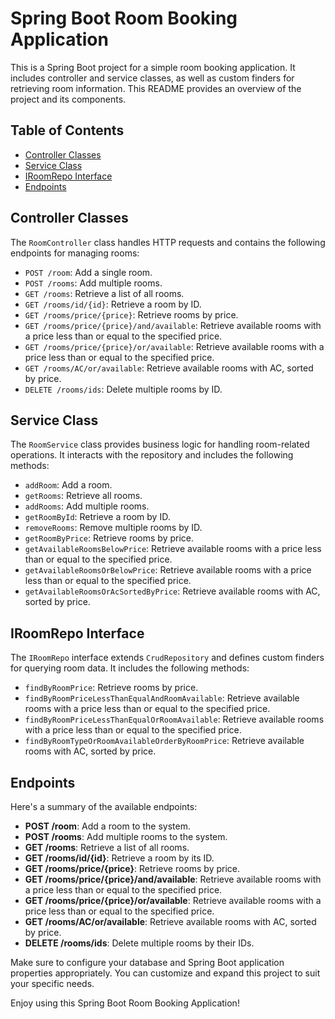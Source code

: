 
# Spring Boot Room Booking Application

This is a Spring Boot project for a simple room booking application. It includes controller and service classes, as well as custom finders for retrieving room information. This README provides an overview of the project and its components.

## Table of Contents
- [Controller Classes](#controller-classes)
- [Service Class](#service-class)
- [IRoomRepo Interface](#iroomrepo-interface)
- [Endpoints](#endpoints)

## Controller Classes
The `RoomController` class handles HTTP requests and contains the following endpoints for managing rooms:

- `POST /room`: Add a single room.
- `POST /rooms`: Add multiple rooms.
- `GET /rooms`: Retrieve a list of all rooms.
- `GET /rooms/id/{id}`: Retrieve a room by ID.
- `GET /rooms/price/{price}`: Retrieve rooms by price.
- `GET /rooms/price/{price}/and/available`: Retrieve available rooms with a price less than or equal to the specified price.
- `GET /rooms/price/{price}/or/available`: Retrieve available rooms with a price less than or equal to the specified price.
- `GET /rooms/AC/or/available`: Retrieve available rooms with AC, sorted by price.
- `DELETE /rooms/ids`: Delete multiple rooms by ID.

## Service Class
The `RoomService` class provides business logic for handling room-related operations. It interacts with the repository and includes the following methods:

- `addRoom`: Add a room.
- `getRooms`: Retrieve all rooms.
- `addRooms`: Add multiple rooms.
- `getRoomById`: Retrieve a room by ID.
- `removeRooms`: Remove multiple rooms by ID.
- `getRoomByPrice`: Retrieve rooms by price.
- `getAvailableRoomsBelowPrice`: Retrieve available rooms with a price less than or equal to the specified price.
- `getAvailableRoomsOrBelowPrice`: Retrieve available rooms with a price less than or equal to the specified price.
- `getAvailableRoomsOrAcSortedByPrice`: Retrieve available rooms with AC, sorted by price.

## IRoomRepo Interface
The `IRoomRepo` interface extends `CrudRepository` and defines custom finders for querying room data. It includes the following methods:

- `findByRoomPrice`: Retrieve rooms by price.
- `findByRoomPriceLessThanEqualAndRoomAvailable`: Retrieve available rooms with a price less than or equal to the specified price.
- `findByRoomPriceLessThanEqualOrRoomAvailable`: Retrieve available rooms with a price less than or equal to the specified price.
- `findByRoomTypeOrRoomAvailableOrderByRoomPrice`: Retrieve available rooms with AC, sorted by price.

## Endpoints
Here's a summary of the available endpoints:

- **POST /room**: Add a room to the system.
- **POST /rooms**: Add multiple rooms to the system.
- **GET /rooms**: Retrieve a list of all rooms.
- **GET /rooms/id/{id}**: Retrieve a room by its ID.
- **GET /rooms/price/{price}**: Retrieve rooms by price.
- **GET /rooms/price/{price}/and/available**: Retrieve available rooms with a price less than or equal to the specified price.
- **GET /rooms/price/{price}/or/available**: Retrieve available rooms with a price less than or equal to the specified price.
- **GET /rooms/AC/or/available**: Retrieve available rooms with AC, sorted by price.
- **DELETE /rooms/ids**: Delete multiple rooms by their IDs.

Make sure to configure your database and Spring Boot application properties appropriately. You can customize and expand this project to suit your specific needs.

Enjoy using this Spring Boot Room Booking Application!
